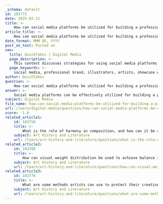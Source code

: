 ```yaml
---
_schema: default
id: 183772
date: 2025-02-21
title: >-
    How can social media platforms be utilized for building a professional brand?
article_title: >-
    How can social media platforms be utilized for building a professional brand?
date_format: MMM DD, YYYY
post_on_text: Posted on
seo:
  title: QuickTakes | Digital Media
  page_description: >-
    This content discusses strategies for using social media platforms to build a professional brand for illustrators and artists, including showcasing work, engaging with the audience, maintaining brand consistency, and networking.
  page_keywords: >-
    social media, professional brand, illustrators, artists, showcase work, engagement, consistency, behind-the-scenes content, networking, collaboration, stories, promotional strategies, regular updates, cross-promotion
author: QuickTakes
question: >-
    How can social media platforms be utilized for building a professional brand?
answer: >-
    Social media platforms can be effectively utilized for building a professional brand, especially for illustrators and artists. Here are several strategies based on the gathered information:\n\n1. **Showcase Your Work**: Use platforms like Instagram, Pinterest, and Behance to display your portfolio. Regularly posting high-quality images of your artwork can attract potential clients and followers. Engaging visuals are key to capturing attention in a crowded space.\n\n2. **Engagement and Interaction**: Actively engage with your audience by responding to comments, asking for feedback, and participating in discussions. This interaction helps build a community around your brand and fosters relationships with potential clients and fellow artists.\n\n3. **Consistency in Branding**: Maintain a cohesive visual identity across all platforms. This includes using a consistent color scheme, logo, and style in your posts. Consistency helps in building recognition and trust with your audience, making it easier for them to remember and identify your work.\n\n4. **Behind-the-Scenes Content**: Share insights into your creative process, such as sketches, work-in-progress shots, or videos. This not only humanizes your brand but also engages your audience by giving them a glimpse into your artistic journey.\n\n5. **Networking and Collaboration**: Use social media to connect with other artists, industry professionals, and potential clients. Collaborating on projects or participating in challenges can expand your reach and introduce your work to new audiences.\n\n6. **Utilize Stories and Live Features**: Platforms like Instagram and Facebook offer stories and live streaming options. These features can be used to share real-time updates, host Q&A sessions, or showcase events, further engaging your audience.\n\n7. **Promotional Strategies**: Consider running targeted ads on social media to reach specific demographics that align with your artistic style. This can help in attracting the right clients and opportunities.\n\n8. **Regular Updates**: Keep your social media profiles active by regularly updating them with new work, announcements, or relevant content. This shows that you are engaged and evolving as an artist, which can attract more followers and potential clients.\n\n9. **Cross-Promotion**: Promote your social media accounts on your website and vice versa. This can help drive traffic between platforms and increase your overall visibility.\n\nBy implementing these strategies, illustrators can effectively leverage social media to build a strong professional brand, attract clients, and establish a reputation in the art community.
subject: Digital Media
file_name: how-can-social-media-platforms-be-utilized-for-building-a-professional-brand.md
url: /learn/digital-media/questions/how-can-social-media-platforms-be-utilized-for-building-a-professional-brand
score: -1.0
related_article1:
    id: 183758
    title: >-
        What is the role of harmony in composition, and how can it be achieved?
    subject: Art History and Literature
    url: /learn/art-history-and-literature/questions/what-is-the-role-of-harmony-in-composition-and-how-can-it-be-achieved
related_article2:
    id: 183768
    title: >-
        How can visual weight distribution be used to achieve balance in a composition?
    subject: Art History and Literature
    url: /learn/art-history-and-literature/questions/how-can-visual-weight-distribution-be-used-to-achieve-balance-in-a-composition
related_article3:
    id: 183774
    title: >-
        What are some methods artists can use to protect their creative rights online?
    subject: Art History and Literature
    url: /learn/art-history-and-literature/questions/what-are-some-methods-artists-can-use-to-protect-their-creative-rights-online
---
```


&nbsp;